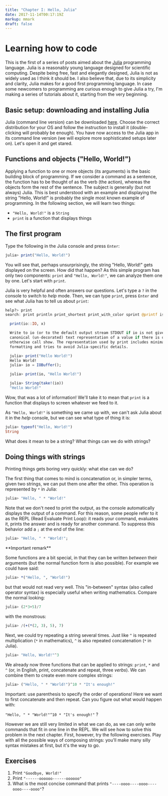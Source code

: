 ```yaml
---
title: "Chapter I: Hello, Julia"
date: 2017-11-14T00:17:19Z
markup: mmark
draft: false
---
```

# Learning how to code

This is the first of a series of posts aimed about the [Julia](https://julialang.org/) programming language. Julia is a reasonably young language designed for scientific computing. Despite being free, fast and elegantly designed, Julia is not as widely used as I think it should be. I also believe that, due to its simplicity and clarity, Julia makes for a good first programming language. In case some newcomers to programming are curious enough to give Julia a try, I'm making a series of tutorials about it, starting from the very beginning.

## Basic setup: downloading and installing Julia

Julia (command line version) can be downloaded [here](https://julialang.org/downloads/). Choose the correct distribution for your OS and follow the instruction to install it (double-clicking will probably be enough). You have now access to the Julia app in its command line version (we will explore more sophisticated setups later on). Let's open it and get stared.

## Functions and objects ("Hello, World!")

Applying a function to one or more objects (its arguments) is the basic building block of programming. If we consider a command as a sentence, the function has to be thought of as the verb (the action), whereas the objects form the rest of the sentence. The subject is generally (but not always) Julia. This is best understood with an example and displaying the string "Hello, World!" is probably the single most known example of programming. In the following section, we will learn two things:

- `"Hello, World!"` is a `String`
- `print` is a function that displays things

## The first program

Type the following in the Julia console and press `Enter`:

```julia
julia> print("Hello, World!")
```

You will see that, perhaps unsurprisingly, the string "Hello, World!" gets displayed on the screen. How did that happen? As this simple program has only two components: `print` and `"Hello, World!"`,  we can analyze them one by one. Let's start with `print`.

Julia is very helpful and often answers our questions. Let's type a `?` in the console to switch to *help* mode. Then, we can type `print`, press `Enter` and see what Julia has to tell us about `print`:

```julia
help?> print
search: print println print_shortest print_with_color sprint @printf isprint

  print(io::IO, x)

  Write to io (or to the default output stream STDOUT if io is not given) a
  canonical (un-decorated) text representation of a value if there is one,
  otherwise call show. The representation used by print includes minimal
  formatting and tries to avoid Julia-specific details.

  julia> print("Hello World!")
  Hello World!
  julia> io = IOBuffer();

  julia> print(io, "Hello World!")

  julia> String(take!(io))
  "Hello World!"


```

Wow, that was a lot of information! We'll take it to mean that `print` is a function that displays to screen whatever we feed to it.

As `"Hello, World!"` is something we came up with, we can't ask Julia about it in the *help* console, but we can see what type of thing it is:

```julia
julia> typeof("Hello, World!")
String
```

What does it mean to be a string? What things can we do with strings?

## Doing things with strings

Printing things gets boring very quickly: what else can we do?

The first thing that comes to mind is concatenation or, in simpler terms, given two strings, we can put them one after the other. This operation is represented by `*` in Julia:

```julia
julia> "Hello, " * "World!"
```

Note that we don't need to print the output, as the console automatically displays the output of a command. For this reason, some people refer to it as the REPL (Read Evaluate Print Loop): it reads your command, evaluates it, prints the answer and is ready for another command. To suppress this behavior add a `;` at the end of the line:

```julia
julia> "Hello, " * "World!";
```

 <div class="boxBorder">
**Important remark**

Some functions are a bit special, in that they can be written *between* their arguments (but the normal function form is also possible). For example we could have said:

```julia
julia> *("Hello, ", "World!")
```

but that would not read very well. This "in-between" syntax (also called operator syntax) is especially useful when writing mathematics. Compare the normal looking:

```julia
julia> (2*3+5)/7
```

with the monstrous:

```julia
julia> /(+(*(2, 3), 5), 7)
```
</div>

Next, we could try repeating a string several times. Just like `^` is repeated multiplication (`*` in mathematics), `^` is also repeated concatenation (`*` in Julia).

```julia
julia> "Hello, World!"^3
```

We already now three functions that can be applied to strings: `print`, `*` and `^` (or, in English, print, concatenate and repeat, three *verbs*). We can combine them to create even more complex strings:

```julia
julia> ("Hello, " * "World!")^10 * "It's enough!"
```

Important: use parenthesis to specify the order of operations! Here we want to first concatenate and then repeat. Can you figure out what would happen with:

`"Hello, " * "World!"^10 * "It's enough!"` ?

However we are still very limited in what we can do, as we can only write commands that fit in one line in the REPL. We will see how to solve this problem in the next chapter. First, however, try the following exercises. Play with all the possible ways of composing strings: you'll make many silly syntax mistakes at first, but it's the way to go.

## Exercises

1. Print `"Goodbye, World!"`
1. Print `"------oooooo------oooooo"`
1. What is the most concise command that prints `"----oooo----oooo----oooo----oooo"`?

